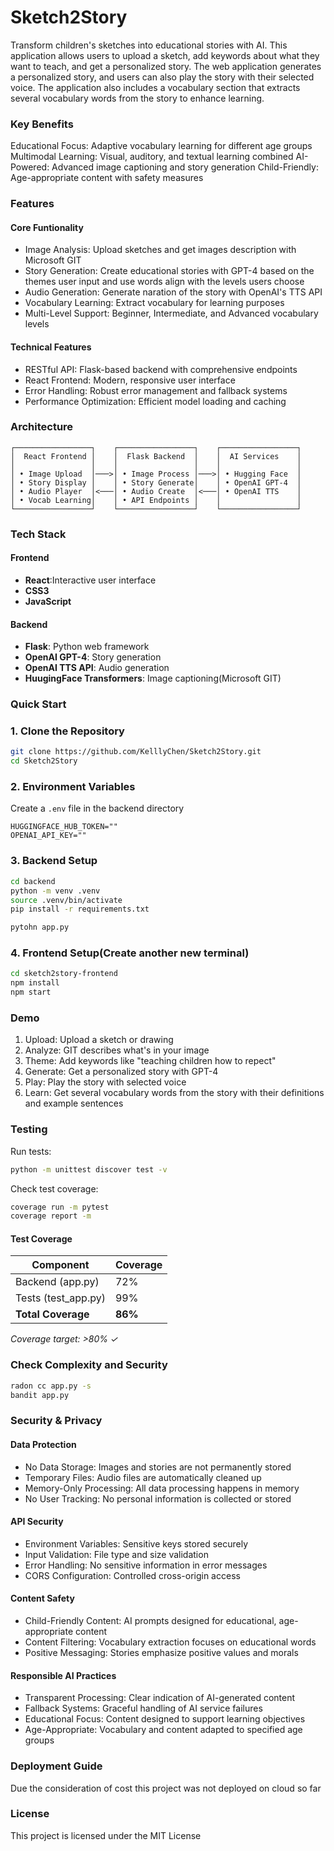 # Sketch2Story
Transform children's sketches into educational stories with AI. This application allows users to upload a sketch, add keywords about what they want to teach, and get a personalized story. The web application generates a personalized story, and users can also play the story with their selected voice. The application also includes a vocabulary section that extracts several vocabulary words from the story to enhance learning.

### Key Benefits
Educational Focus: Adaptive vocabulary learning for different age groups
Multimodal Learning: Visual, auditory, and textual learning combined
AI-Powered: Advanced image captioning and story generation
Child-Friendly: Age-appropriate content with safety measures


### Features
#### Core Funtionality
- Image Analysis: Upload sketches and get images description with Microsoft GIT
- Story Generation: Create educational stories with GPT-4 based on the themes user input and use words align with the levels users choose
- Audio Generation: Generate naration of the story with OpenAI's TTS API
- Vocabulary Learning: Extract vocabulary for learning purposes
- Multi-Level Support: Beginner, Intermediate, and Advanced vocabulary levels

#### Technical Features
- RESTful API: Flask-based backend with comprehensive endpoints
- React Frontend: Modern, responsive user interface
- Error Handling: Robust error management and fallback systems
- Performance Optimization: Efficient model loading and caching

### Architecture
```text
┌─────────────────┐    ┌─────────────────┐    ┌─────────────────┐
│  React Frontend │    │  Flask Backend  │    │  AI Services    │
│                 │    │                 │    │                 │
│ • Image Upload  │───>│ • Image Process │───>│ • Hugging Face  │
│ • Story Display │    │ • Story Generate│    │ • OpenAI GPT-4  │
│ • Audio Player  │<───│ • Audio Create  │<───│ • OpenAI TTS    │
│ • Vocab Learning│    │ • API Endpoints │    │                 │
└─────────────────┘    └─────────────────┘    └─────────────────┘
```

### Tech Stack
#### Frontend
- **React**:Interactive user interface
- **CSS3**
- **JavaScript**
#### Backend
- **Flask**: Python web framework
- **OpenAI GPT-4**: Story generation
- **OpenAI TTS API**: Audio generation
- **HuugingFace Transformers**: Image captioning(Microsoft GIT)

### Quick Start
### 1. Clone the Repository
```bash
git clone https://github.com/KelllyChen/Sketch2Story.git
cd Sketch2Story
```

### 2. Environment Variables
Create a `.env` file in the backend directory
```.env
HUGGINGFACE_HUB_TOKEN=""
OPENAI_API_KEY=""
```

### 3. Backend Setup
```bash
cd backend
python -m venv .venv
source .venv/bin/activate
pip install -r requirements.txt
```
```bash
pytohn app.py
```

### 4. Frontend Setup(Create another new terminal)
```bash
cd sketch2story-frontend
npm install
npm start
```
### Demo
1. Upload: Upload a sketch or drawing
2. Analyze: GIT describes what's in your image
3. Theme: Add keywords like "teaching children how to repect"
4. Generate: Get a personalized story with GPT-4
5. Play: Play the story with selected voice
6. Learn: Get several vocabulary words from the story with their definitions and example sentences 

### Testing

Run tests:

```bash
python -m unittest discover test -v 
```

Check test coverage:

```bash
coverage run -m pytest
coverage report -m
```
#### Test Coverage

| Component | Coverage | 
|-----------|----------|
| Backend (app.py) | 72% | 
| Tests (test_app.py) | 99% | 
| **Total Coverage** | **86%** | 

*Coverage target: >80% ✓*

### Check Complexity and Security
```bash
radon cc app.py -s
bandit app.py
```

### Security & Privacy
#### Data Protection
- No Data Storage: Images and stories are not permanently stored
- Temporary Files: Audio files are automatically cleaned up
- Memory-Only Processing: All data processing happens in memory
- No User Tracking: No personal information is collected or stored

#### API Security

- Environment Variables: Sensitive keys stored securely
- Input Validation: File type and size validation
- Error Handling: No sensitive information in error messages
- CORS Configuration: Controlled cross-origin access

#### Content Safety

- Child-Friendly Content: AI prompts designed for educational, age-appropriate content
- Content Filtering: Vocabulary extraction focuses on educational words
- Positive Messaging: Stories emphasize positive values and morals

#### Responsible AI Practices

- Transparent Processing: Clear indication of AI-generated content
- Fallback Systems: Graceful handling of AI service failures
- Educational Focus: Content designed to support learning objectives
- Age-Appropriate: Vocabulary and content adapted to specified age groups

### Deployment Guide
Due the consideration of cost this project was not deployed on cloud so far

### License
This project is licensed under the MIT License






